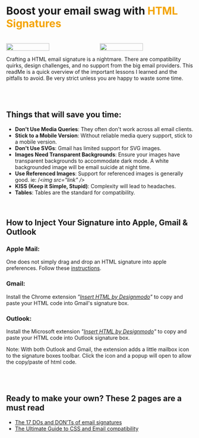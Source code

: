 
#  Boost your email swag with <span style="color: #f4a301;">HTML  Signatures</span>


<br>

<div style="display: flex; gap: 10px;">  <img src="https://res.cloudinary.com/dyneqi48f/image/upload/v1696206996/email-signature-light.html_j3eacs.png" alt="" width="48%" />  <img src="https://res.cloudinary.com/dyneqi48f/image/upload/v1696206755/email-signature-dark.html_cyegte.png" alt="" width="48%" />  </div>

Crafting a HTML email signature is a nightmare. There are compatibility quirks, design challenges, and no support from the big email providers. This readMe is a quick overview of the important lessons I learned and the pitfalls to avoid. Be very strict unless you are happy to waste some time. 


<br> 

<br>


## Things that will save you time:

- **Don't Use Media Queries**: They often don't work across all email clients.
- **Stick to a Mobile Version**: Without reliable media query support, stick to a mobile version.
- **Don't Use SVGs**: Gmail has limited support for SVG images.
- **Images Need Transparent Backgrounds**: Ensure your images have transparent backgrounds to accommodate dark mode. A white backgrounded image will be email suicide at night time. 
- **Use Referenced Images**: Support for referenced images is generally good. ie: /<*img src="link" />* 
- **KISS (Keep it Simple, Stupid)**: Complexity will lead to headaches.
- **Tables**: Tables are the standard for compatibility.

<br>

## How to Inject Your Signature into Apple, Gmail & Outlook

### Apple Mail:
One does not simply drag and drop an HTML signature into apple preferences. Follow these [instructions](https://www.hubspot.com/email-signature-generator/add-html-signature-mail-mac).

### Gmail: 
Install the Chrome extension *"[Insert HTML by Designmodo](https://chrome.google.com/webstore/detail/insert-html-by-designmodo/bcflbfdlpegakpncdgmejelcolhmfkjh)"* to copy and paste your HTML code into Gmail's signature box.

### Outlook: 
Install the Microsoft extension *"[Insert HTML by Designmodo](https://appsource.microsoft.com/en-us/product/office/wa200002918?tab=overview)"* to copy and paste your HTML code into Outlook signature box.


Note: With both Outlook and Gmail, the extension adds a little mailbox icon to the signature boxes toolbar. Click the icon and a popup will open to allow the copy/paste of html code. 

<br> <br> 

## Ready to make your own? These 2 pages are a must read  
+ [The 17 DOs and DON’Ts of email signatures](https://exclaimer.com/email-signature-handbook/the-17-email-signature-dos-and-donts/) 
+ [The Ultimate Guide to CSS and Email compatibility](https://exclaimer.com/email-signature-handbook/using-the-right-email-signature-size/) 
